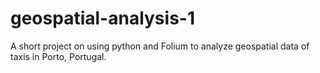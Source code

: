 # geospatial-analysis-1

A short project on using python and Folium to analyze geospatial data of taxis in Porto, Portugal.
